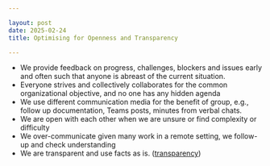 ```yaml
---

layout: post
date: 2025-02-24
title: Optimising for Openness and Transparency

---
```


- We provide feedback on progress, challenges, blockers and issues early and often such that anyone is abreast of the current situation.
- Everyone strives and collectively collaborates for the common organizational objective, and no one has any hidden agenda
- We use different communication media for the benefit of group, e.g., follow up documentation, Teams posts, minutes from verbal chats.
- We are open with each other when we are unsure or find complexity or difficulty
- We over-communicate given many work in a remote setting, we follow-up and check understanding
- We are transparent and use facts as is. ([transparency](https://www.scrum.org/resources/blog/three-pillars-empiricism-scrum))

